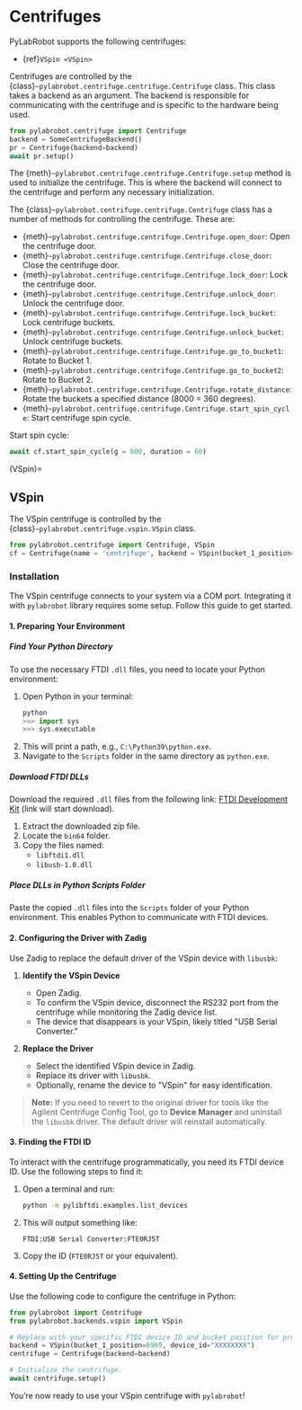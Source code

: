 # Centrifuges

PyLabRobot supports the following centrifuges:

- {ref}`VSpin <VSpin>`

Centrifuges are controlled by the {class}`~pylabrobot.centrifuge.centrifuge.Centrifuge` class. This class takes a backend as an argument. The backend is responsible for communicating with the centrifuge and is specific to the hardware being used.

```python
from pylabrobot.centrifuge import Centrifuge
backend = SomeCentrifugeBackend()
pr = Centrifuge(backend=backend)
await pr.setup()
```

The {meth}`~pylabrobot.centrifuge.centrifuge.Centrifuge.setup` method is used to initialize the centrifuge. This is where the backend will connect to the centrifuge and perform any necessary initialization.

The {class}`~pylabrobot.centrifuge.centrifuge.Centrifuge` class has a number of methods for controlling the centrifuge. These are:

- {meth}`~pylabrobot.centrifuge.centrifuge.Centrifuge.open_door`: Open the centrifuge door.
- {meth}`~pylabrobot.centrifuge.centrifuge.Centrifuge.close_door`: Close the centrifuge door.
- {meth}`~pylabrobot.centrifuge.centrifuge.Centrifuge.lock_door`: Lock the centrifuge door.
- {meth}`~pylabrobot.centrifuge.centrifuge.Centrifuge.unlock_door`: Unlock the centrifuge door.
- {meth}`~pylabrobot.centrifuge.centrifuge.Centrifuge.lock_bucket`: Lock centrifuge buckets.
- {meth}`~pylabrobot.centrifuge.centrifuge.Centrifuge.unlock_bucket`: Unlock centrifuge buckets.
- {meth}`~pylabrobot.centrifuge.centrifuge.Centrifuge.go_to_bucket1`: Rotate to Bucket 1.
- {meth}`~pylabrobot.centrifuge.centrifuge.Centrifuge.go_to_bucket2`: Rotate to Bucket 2.
- {meth}`~pylabrobot.centrifuge.centrifuge.Centrifuge.rotate_distance`: Rotate the buckets a specified distance (8000 = 360 degrees).
- {meth}`~pylabrobot.centrifuge.centrifuge.Centrifuge.start_spin_cycle`: Start centrifuge spin cycle.

Start spin cycle:

```python
await cf.start_spin_cycle(g = 800, duration = 60)
```

(VSpin)=

## VSpin

The VSpin centrifuge is controlled by the {class}`~pylabrobot.centrifuge.vspin.VSpin` class.

```python
from pylabrobot.centrifuge import Centrifuge, VSpin
cf = Centrifuge(name = 'centrifuge', backend = VSpin(bucket_1_position=0), size_x= 1, size_y=1, size_z=1)
```

### Installation

The VSpin centrifuge connects to your system via a COM port. Integrating it with `pylabrobot` library requires some setup. Follow this guide to get started.

#### 1. Preparing Your Environment

##### Find Your Python Directory

To use the necessary FTDI `.dll` files, you need to locate your Python environment:

1. Open Python in your terminal:
   ```python
   python
   >>> import sys
   >>> sys.executable
   ```
2. This will print a path, e.g., `C:\Python39\python.exe`.
3. Navigate to the `Scripts` folder in the same directory as `python.exe`.

##### **Download FTDI DLLs**

Download the required `.dll` files from the following link:
[FTDI Development Kit](https://sourceforge.net/projects/picusb/files/libftdi1-1.5_devkit_x86_x64_19July2020.zip/download) (link will start download).

1. Extract the downloaded zip file.
2. Locate the `bin64` folder.
3. Copy the files named:
   - `libftdi1.dll`
   - `libusb-1.0.dll`

##### Place DLLs in Python Scripts Folder

Paste the copied `.dll` files into the `Scripts` folder of your Python environment. This enables Python to communicate with FTDI devices.

#### 2. Configuring the Driver with Zadig

Use Zadig to replace the default driver of the VSpin device with `libusbk`:

1. **Identify the VSpin Device**

   - Open Zadig.
   - To confirm the VSpin device, disconnect the RS232 port from the centrifuge while monitoring the Zadig device list.
   - The device that disappears is your VSpin, likely titled "USB Serial Converter."

2. **Replace the Driver**
   - Select the identified VSpin device in Zadig.
   - Replace its driver with `libusbk`.
   - Optionally, rename the device to "VSpin" for easy identification.

> **Note:** If you need to revert to the original driver for tools like the Agilent Centrifuge Config Tool, go to **Device Manager** and uninstall the `libusbk` driver. The default driver will reinstall automatically.

#### 3. Finding the FTDI ID

To interact with the centrifuge programmatically, you need its FTDI device ID. Use the following steps to find it:

1. Open a terminal and run:
   ```bash
   python -m pylibftdi.examples.list_devices
   ```
2. This will output something like:
   ```
   FTDI:USB Serial Converter:FTE0RJ5T
   ```
3. Copy the ID (`FTE0RJ5T` or your equivalent).

#### **4. Setting Up the Centrifuge**

Use the following code to configure the centrifuge in Python:

```python
from pylabrobot import Centrifuge
from pylabrobot.backends.vspin import VSpin

# Replace with your specific FTDI device ID and bucket position for profile in Agilent Centrifuge Config Tool.
backend = VSpin(bucket_1_position=6969, device_id="XXXXXXXX")
centrifuge = Centrifuge(backend=backend)

# Initialize the centrifuge.
await centrifuge.setup()
```

You’re now ready to use your VSpin centrifuge with `pylabrobot`!
